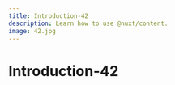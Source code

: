 ```yaml
---
title: Introduction-42
description: Learn how to use @nuxt/content.
image: 42.jpg
---
```


# Introduction-42

<article-image name="42.jpg" alt="サンプル画像"></article-image>
